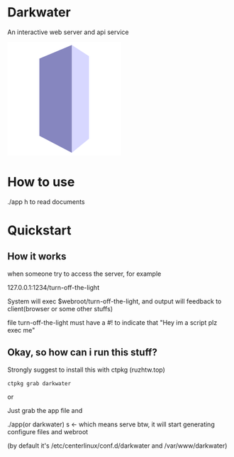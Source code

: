 Darkwater
=========
An interactive web server and api service

<img src="https://github.com/TeaHouseLab/TeaHouseArtworks/blob/main/OtherProjects/darkwater.svg?raw=true" alt="logo" style="width:256px;"/>

# How to use

./app h to read documents

# Quickstart

## How it works

when someone try to access the server, for example

127.0.0.1:1234/turn-off-the-light

System will exec $webroot/turn-off-the-light, and output will feedback to client(browser or some other stuffs)

file turn-off-the-light must have a #! to indicate that "Hey im a script plz exec me"

## Okay, so how can i run this stuff?

Strongly suggest to install this with ctpkg (ruzhtw.top)

```
ctpkg grab darkwater
```

or

Just grab the app file and

./app(or darkwater) s <- which means serve btw, it will start generating configure files and webroot

(by default it's /etc/centerlinux/conf.d/darkwater and /var/www/darkwater)
